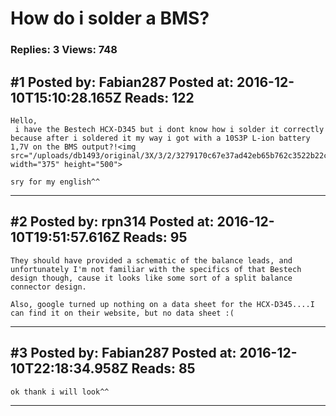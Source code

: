 # How do i solder a BMS?

### Replies: 3 Views: 748

## \#1 Posted by: Fabian287 Posted at: 2016-12-10T15:10:28.165Z Reads: 122

```
Hello,
 i have the Bestech HCX-D345 but i dont know how i solder it correctly because after i soldered it my way i got with a 10S3P L-ion battery 1,7V on the BMS output?!<img src="/uploads/db1493/original/3X/3/2/3279170c67e37ad42eb65b762c3522b22c368516.jpg" width="375" height="500">

sry for my english^^
```

---
## \#2 Posted by: rpn314 Posted at: 2016-12-10T19:51:57.616Z Reads: 95

```
They should have provided a schematic of the balance leads, and unfortunately I'm not familiar with the specifics of that Bestech design though, cause it looks like some sort of a split balance connector design.

Also, google turned up nothing on a data sheet for the HCX-D345....I can find it on their website, but no data sheet :(
```

---
## \#3 Posted by: Fabian287 Posted at: 2016-12-10T22:18:34.958Z Reads: 85

```
ok thank i will look^^
```

---
